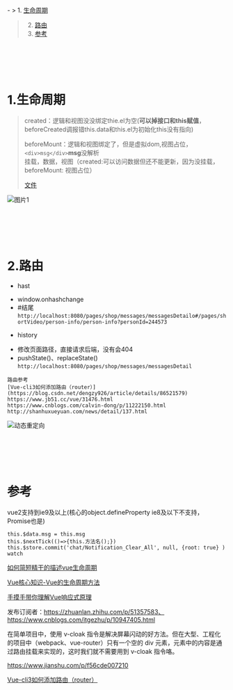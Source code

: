 ﻿﻿- > 1. <a href="#h1"> 生命周期 </a>
  > 2. <a href="#h2"> 路由 </a>
  > 3. <a href="#h3">  </a>
  >    <a href="#ck"> 参考 </a>

  <br/><br/><br/><br/>

  ###  <h1 id="h1"> 1.生命周期 </h1>

  > created：逻辑和视图没没绑定thie.el为空(**可以掉接口和this赋值**，beforeCreated调报错this.data和this.el为初始化this没有指向)<br/>
  >
  > beforeMount：逻辑和视图绑定了，但是虚拟dom,视图占位，``<div>msg</div>``**msg**没解析<br/>
  > 挂载，数据，视图（created:可以访问数据但还不能更新，因为没挂载，beforeMount: 视图占位）<br/>
  >
  > [文件](./life.html)

  ![图片1](E:/blogss/view/vue/img/vue2-1.png)

  


  <br/><br/><br/><br/>

  ###  <h1 id="h2"> 2.路由 </h1>

  + hast

   - window.onhashchange
   - #结尾
     <br/>```http://localhost:8080/pages/shop/messages/messagesDetailo#/pages/shortVideo/person-info/person-info?personId=244573```

  + history

   - 修改页面路径，直接请求后端，没有会404
   - pushState()、replaceState()
     <br/>```http://localhost:8080/pages/shop/messages/messagesDetail```

  ```
  路由参考
  [Vue-cli3如何添加路由（router）](https://blog.csdn.net/dengzy926/article/details/86521579)
  https://www.jb51.cc/vue/31476.html
  https://www.cnblogs.com/calvin-dong/p/11222150.html
  http://shanhuxueyuan.com/news/detail/137.html
  ```

  ![动态重定向](E:/blogss/view/vue/img/动态重定向.png)

  


  <br/><br/><br/><br/>

  ###  <h1 id="ck"> 参考 </h1>

vue2支持到ie9及以上(核心的object.defineProperty ie8及以下不支持，Promise也是)

  ```
  this.$data.msg = this.msg
  this.$nextTick(()=>{this.方法名();})
  this.$store.commit('chat/Notification_Clear_All', null, {root: true} )
  watch
  ```

  [如何简短精干的描述vue生命周期](https://www.jianshu.com/p/a165474f620e)

  [Vue核心知识-Vue的生命周期方法](https://www.jianshu.com/p/ca50f0651fe0)

  [手摸手带你理解Vue响应式原理](https://mp.weixin.qq.com/s?__biz=MzI4OTY2MzE0OA==&mid=2247486683&idx=1&sn=2171032be7b0ad58e957bdf22aaf70b9&chksm=ec2afd18db5d740e4fab45f2af60a88d61a03e614f35066a28d5a85cf73d7ecf61a1c38318df&mpshare=1&scene=1&srcid=&sharer_sharetime=1593480923272&sharer_shareid=7c051bef8d1eeee00a3c6ff9c1514600&key=7fa4c9207b4feb1fd45e105b2e33a6a8f8dd9029a5453f8f6b53455d9bb4d4f39e5dfd1f8e521ebf42a84deaf6e45b43ce967ede6f34e6994054ef29bb0afffb3937464f7d3d739377f37b9272f4381d&ascene=1&uin=MzExOTA2NzkyNg%3D%3D&devicetype=Windows+10+x64&version=62090523&lang=zh_CN&exportkey=AwF%2BpcLZXB4JqRBh4wUHPCg%3D&pass_ticket=eu4%2B9AfWrv6A1J6FRRkkaRm3YWQy5kJFhT4YFzpN9NsMmLd86tDzyMrOQzooM2B1)

  发布订阅者：https://zhuanlan.zhihu.com/p/51357583、https://www.cnblogs.com/itgezhu/p/10947405.html

  []()

  在简单项目中，使用  v-cloak 指令是解决屏幕闪动的好方法。但在大型、工程化的项目中（webpack、vue-router）只有一个空的 div 元素，元素中的内容是通过路由挂载来实现的，这时我们就不需要用到 v-cloak 指令咯。

  https://www.jianshu.com/p/f56cde007210

  [Vue-cli3如何添加路由（router）](https://blog.csdn.net/dengzy926/article/details/86521579)

